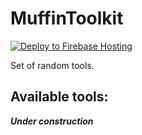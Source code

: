 <!--suppress HtmlDeprecatedAttribute -->

# MuffinToolkit

[![Deploy to Firebase Hosting](https://github.com/MuffinKing-jpeg/MuffinToolkit/actions/workflows/firebase-hosting-merge.yml/badge.svg)](https://github.com/MuffinKing-jpeg/MuffinToolkit/actions/workflows/firebase-hosting-merge.yml)

Set of random tools.

## Available tools:

***Under construction***
